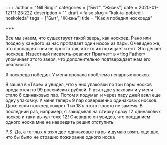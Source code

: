 +++
author = "Nill Ringil"
categories = ["Быт", "Жизнь"]
date = 2020-01-12T11:23:22Z
description = ""
draft = false
slug = "kak-ia-pobiedil-noskoieda"
tags = ["Быт", "Жизнь"]
title = "Как я победил носкоеда"

+++


Все мы знаем, что существует такой зверь, как носкоед. Рано или поздно у каждого из нас пропадает один носок из пары. Очевидно же, что пропадают они не просто так, кто-то их похищает и ест. Это делает носкоед. Известный писатель-реалист Пратчетт в «Hog Father» упоминает этого зверя, что дополнительно подтверждает нам его реальность.

Я носкоеда победил. У меня пропала проблема непарных носков.

Я зашел в «Твое» и увидел, что у них упаковки по три пары носков продаются по 99 российских рублей. Я взял две упаковки и у меня стало 6 одинаковых пар. Потом я подумал и через пару дней взял еще одну упаковку. У меня теперь 9 пар совершенно одинаковых носков. Даже если носкоед сожрет 1 из 18 я этого просто не замечу. В последний раз, например, я закидывал на стирку сразу 12 одинаковых носков и таки вынул тоже 12! Очевидно он увидев, что поеданием одного носка мне не навредить решил отступить.

P.S. Да, а теплых я взял две одинаковые пары и думаю взять еще две, что бы было не страшно пожирание одного носка

